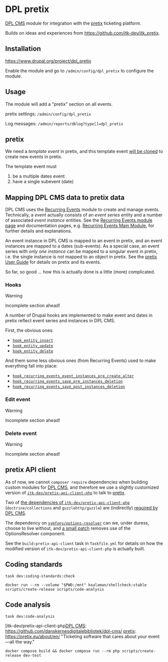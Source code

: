# DPL pretix

[DPL CMS] module for integration with the [pretix] ticketing platform.

Builds on ideas and experiences from <https://github.com/itk-dev/itk_pretix>.

## Installation

<https://www.drupal.org/project/dpl_pretix>

Enable the module and go to `/admin/config/dpl_pretix` to configure the module.

## Usage

The module will add a "pretix" section on all events.

pretix settings: `/admin/config/dpl_pretix`

Log messages: `/admin/reports/dblog?type[]=dpl_pretix`

## pretix

We need a _template event_ in pretix, and this template event [will be
cloned](https://docs.pretix.eu/en/latest/api/resources/events.html#post--api-v1-organizers-(organizer)-events-(event)-clone-)
to create new events in pretix.

The template event must

1. be a multiple dates event
2. have a single subevent (date)

## Mapping DPL CMS data to pretix data

DPL CMS uses the [Recurring Events](https://www.drupal.org/project/recurring_events) module to create and manage events.
Technically, a _event_ actually consists of an _event series_ entity and a number of associated _event instance_
entities. See the [Recurring Events module page](https://www.drupal.org/project/recurring_events) and documentation
pages, e.g. [Recurring Events Main
Module](https://www.drupal.org/docs/contributed-modules/recurring-events/recurring-events-main-module), for further
details and explanations.

An event instance in DPL CMS is mapped to an event in pretix, and an event instances are mapped to a dates (sub-events).
As a special case, an event series with _only one instance_ can be mapped to a singular event in pretix, i.e. the single
instance is not mapped to an object in pretix. See the [pretix User
Guide](https://docs.pretix.eu/en/latest/user/index.html#) for details on pretix and its events.

So far, so good … how this is actually done is a little (more) complicated.

### Hooks

> [!WARNING]
> Incomplete section ahead!

A number of Drupal hooks are implemented to make event and dates in pretix reflect event series and instances in DPL CMS.

First, the obvious ones:

* [`hook_entity_insert`](https://api.drupal.org/api/drupal/core%21lib%21Drupal%21Core%21Entity%21entity.api.php/function/hook_entity_insert/10)
* [`hook_entity_update`](https://api.drupal.org/api/drupal/core%21lib%21Drupal%21Core%21Entity%21entity.api.php/function/hook_entity_update/10)
* [`hook_entity_delete`](https://api.drupal.org/api/drupal/core%21lib%21Drupal%21Core%21Entity%21entity.api.php/function/hook_entity_delete/10)

And them some less obvious ones (from Recurring Events) used to make everything fall into place:

* [`hook_recurring_events_event_instances_pre_create_alter`](https://git.drupalcode.org/project/recurring_events/-/blob/2.0.x/recurring_events.api.php?ref_type=heads#L136)
* [`hook_recurring_events_save_pre_instances_deletion`](https://git.drupalcode.org/project/recurring_events/-/blob/2.0.x/recurring_events.api.php?ref_type=heads#L187)
* [`hook_recurring_events_save_post_instances_deletion`](https://git.drupalcode.org/project/recurring_events/-/blob/2.0.x/recurring_events.api.php?ref_type=heads#L201)

### Edit event

> [!WARNING]
> Incomplete section ahead!

### Delete event

> [!WARNING]
> Incomplete section ahead!

## pretix API client

As of now, we cannot `composer require` dependencies when building custom modules for [DPL CMS], and therefore we use a
slightly customized version of [`itk-dev/pretix-api-client-php`] to talk to [pretix].

Two of [the dependencies of
`itk-dev/pretix-api-client-php`](https://github.com/itk-dev/pretix-api-client-php/blob/develop/composer.json)
(`doctrine/collections` and `guzzlehttp/guzzle`) are (indirectly) [required by DPL
CMS](https://github.com/danskernesdigitalebibliotek/dpl-cms/blob/develop/composer.json).

The dependency on [`symfony/options-resolver`](https://symfony.com/doc/current/components/options_resolver.html) can we,
under duress, choose to live without, and [a small patch](src/Pretix/ApiClient/patches/pretix-api-client.patch) removes
use of the OptionsResolver component.

See the `build:pretix-api-client` task in `Taskfile.yml` for details on how the modified version of
`itk-dev/pretix-api-client-php` is actually built.

## Coding standards

``` shell
task dev:coding-standards:check
```

``` shell
docker run --rm --volume "$PWD:/mnt" koalaman/shellcheck:stable scripts/create-release scripts/code-analysis
```

## Code analysis

``` shell
task dev:code-analysis
```

[`itk-dev/pretix-api-client-php`]: https://github.com/itk-dev/pretix-api-client-php
[itk-dev/pretix-api-client-php[DPL CMS]: https://github.com/danskernesdigitalebibliotek/dpl-cms/
[pretix]: https://pretix.eu/about/en/ "Ticketing software that cares about your event—all the way."

``` shell
docker compose build && docker compose run --rm php scripts/create-release dev-test
```

[DPL CMS]: https://github.com/danskernesdigitalebibliotek/dpl-cms/
[pretix]: https://pretix.eu/

